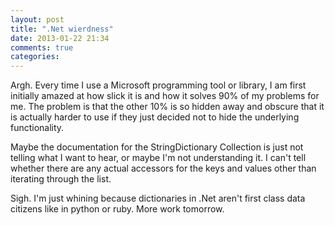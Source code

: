 ```yaml
---
layout: post
title: ".Net wierdness"
date: 2013-01-22 21:34
comments: true
categories: 
---
```


Argh.  Every time I use a Microsoft programming tool or library, I am first
initially amazed at how slick it is and how it solves 90% of my problems for
me.  The problem is that the other 10% is so hidden away and obscure that it is
actually harder to use if they just decided not to hide the underlying
functionality.

Maybe the documentation for the StringDictionary Collection is just not
telling what I want to hear, or maybe I'm not understanding it.  I can't
tell whether there are any actual accessors for the keys and values other than iterating through the list.

Sigh.  I'm just whining because dictionaries in .Net aren't first class data
citizens like in python or ruby.  More work tomorrow.


